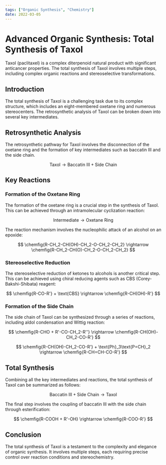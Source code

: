 ```yaml
---
tags: ["Organic Synthesis", "Chemistry"]
date: 2022-03-05
---
```


# Advanced Organic Synthesis: Total Synthesis of Taxol

Taxol (paclitaxel) is a complex diterpenoid natural product with significant anticancer properties. The total synthesis of Taxol involves multiple steps, including complex organic reactions and stereoselective transformations.

## Introduction

The total synthesis of Taxol is a challenging task due to its complex structure, which includes an eight-membered oxetane ring and numerous stereocenters. The retrosynthetic analysis of Taxol can be broken down into several key intermediates.

## Retrosynthetic Analysis

The retrosynthetic pathway for Taxol involves the disconnection of the oxetane ring and the formation of key intermediates such as baccatin III and the side chain.

$$
\text{Taxol} \rightarrow \text{Baccatin III} + \text{Side Chain}
$$

## Key Reactions

### Formation of the Oxetane Ring

The formation of the oxetane ring is a crucial step in the synthesis of Taxol. This can be achieved through an intramolecular cyclization reaction:

$$
\text{Intermediate} \rightarrow \text{Oxetane Ring}
$$

The reaction mechanism involves the nucleophilic attack of an alcohol on an epoxide:

$$
\chemfig{R-CH_2-CH(OH)-CH_2-O-CH_2-CH_2} \rightarrow \chemfig{R-CH_2-CH(O)-CH_2-O-CH_2-CH_2}
$$

### Stereoselective Reduction

The stereoselective reduction of ketones to alcohols is another critical step. This can be achieved using chiral reducing agents such as CBS (Corey-Bakshi-Shibata) reagent:

$$
\chemfig{R-CO-R'} + \text{CBS} \rightarrow \chemfig{R-CH(OH)-R'}
$$

### Formation of the Side Chain

The side chain of Taxol can be synthesized through a series of reactions, including aldol condensation and Wittig reaction:

$$
\chemfig{R-CHO + R'-CO-CH_2-R''} \rightarrow \chemfig{R-CH(OH)-CH_2-CO-R'}
$$

$$
\chemfig{R-CH(OH)-CH_2-CO-R'} + \text{Ph}_3\text{P=CH}_2 \rightarrow \chemfig{R-CH=CH-CO-R'}
$$

## Total Synthesis

Combining all the key intermediates and reactions, the total synthesis of Taxol can be summarized as follows:

$$
\text{Baccatin III} + \text{Side Chain} \rightarrow \text{Taxol}
$$

The final step involves the coupling of baccatin III with the side chain through esterification:

$$
\chemfig{R-COOH + R'-OH} \rightarrow \chemfig{R-COO-R'}
$$

## Conclusion

The total synthesis of Taxol is a testament to the complexity and elegance of organic synthesis. It involves multiple steps, each requiring precise control over reaction conditions and stereochemistry.
